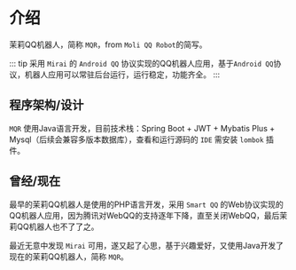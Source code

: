 # 介绍 <Badge text="Beta" type="wring" vertical="top" />
茉莉QQ机器人，简称 `MQR`，from `Moli QQ Robot`的简写。

::: tip 
采用 `Mirai` 的 `Android QQ` 协议实现的QQ机器人应用，基于`Android QQ`协议，机器人应用可以常驻后台运行，运行稳定，功能齐全。
:::

## 程序架构/设计
`MQR` 使用Java语言开发，目前技术栈：Spring Boot + JWT + Mybatis Plus + Mysql（后续会兼容多版本数据库），查看和运行源码的 `IDE` 需安装 `lombok` 插件。

## 曾经/现在
最早的茉莉QQ机器人是使用的PHP语言开发，采用 `Smart QQ` 的Web协议实现的QQ机器人应用，因为腾讯对WebQQ的支持逐年下降，直至关闭WebQQ，最后茉莉QQ机器人也不了了之。

最近无意中发现 `Mirai` 可用，遂又起了心思，基于兴趣爱好，又使用Java开发了现在的茉莉QQ机器人，简称 `MQR`。